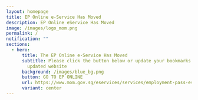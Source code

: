 ```yaml
---
layout: homepage
title: EP Online e-Service Has Moved
description: EP Online eService Has Moved
image: /images/logo_mom.png
permalink: /
notification: ""
sections:
  - hero:
      title: The EP Online e-Service Has Moved
      subtitle: Please click the button below or update your bookmarks to access our
        updated website
      background: /images/blue_bg.png
      button: GO TO EP ONLINE
      url: https://www.mom.gov.sg/eservices/services/employment-pass-eservice
      variant: center
---
```

